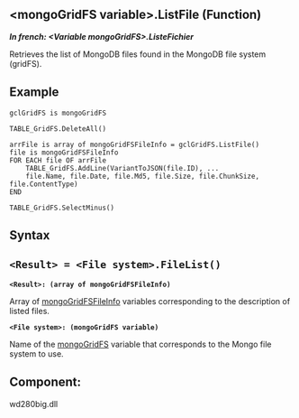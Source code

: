 


## &lt;mongoGridFS variable&gt;.ListFile (Function)

***In french: &lt;Variable mongoGridFS&gt;.ListeFichier***



<a name="XUse"></a>
<a name="Use"></a>
<a name="description"></a>
Retrieves the list of MongoDB files found in the MongoDB file system (gridFS).


<a name="Example1"></a>
<a name="sample_code"></a>

## Example

<a name="Example2"></a>

```wl
gclGridFS is mongoGridFS

TABLE_GridFS.DeleteAll()

arrFile is array of mongoGridFSFileInfo = gclGridFS.ListFile()
file is mongoGridFSFileInfo
FOR EACH file OF arrFile
	TABLE_GridFS.AddLine(VariantToJSON(file.ID), ...
	file.Name, file.Date, file.Md5, file.Size, file.ChunkSize, file.ContentType)
END

TABLE_GridFS.SelectMinus()
```

<a name="XSYNTAX"></a>

## Syntax
<a name="SYNTAX1"></a>

`<Result> = <File system>.FileList()`
---

**`<Result>: (array of mongoGridFSFileInfo)`**

Array of [mongoGridFSFileInfo](../WDLang4/1000022417.md) variables corresponding to the description of listed files.

**`<File system>: (mongoGridFS variable)`**

Name of the [mongoGridFS](../WDLang4/1000022416.md) variable that corresponds to the Mongo file system to use. 



<a name="XComponent"></a>

## Component:
wd280big.dll
